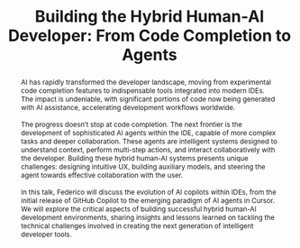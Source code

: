 ---
name: Federico Cassano
title: "Building the Hybrid Human-AI Developer: From Code Completion to Agents"
abstract: "AI has rapidly transformed the developer landscape, moving from experimental code completion features to indispensable tools integrated into modern IDEs. The impact is undeniable, with significant portions of code now being generated with AI assistance, accelerating development workflows worldwide. <br><br>The progress doesn’t stop at code completion. The next frontier is the development of sophisticated AI agents within the IDE, capable of more complex tasks and deeper collaboration. These agents are intelligent systems designed to understand context, perform multi-step actions, and interact collaboratively with the developer. Building these hybrid human-AI systems presents unique challenges: designing intuitive UX, building auxiliary models, and steering the agent towards effective collaboration with the user. <br><br>In this talk, Federico will discuss the evolution of AI copilots within IDEs, from the initial release of GitHub Copilot to the emerging paradigm of AI agents in Cursor. We will explore the critical aspects of building successful hybrid human-AI development environments, sharing insights and lessons learned on tackling the technical challenges involved in creating the next generation of intelligent developer tools."
bio: TBA
webpage: https://federico.codes/
affiliation: Cursor AI
affiliation_link: https://www.cursor.com/
img: federico.jpg
classname: speaker1
zoom: TBA
# slides: https://llm4code.github.io/2024/slides/BigCode-LLM4Code.pdf
---